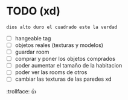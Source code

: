 # TODO (xd)

    dios alto duro el cuadrado este la verdad

- [ ] hangeable tag
- [ ] objetos reales (texturas y modelos)
- [ ] guardar room
- [ ] comprar y poner los objetos comprados
- [ ] poder aumentar el tamaño de la habitacion
- [ ] poder ver las rooms de otros
- [ ] cambiar las texturas de las paredes xd

:trollface: 👍
